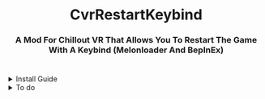 <h1 align="center">CvrRestartKeybind</h1>

<h3 align="center">A Mod For Chillout VR That Allows You To Restart The Game With A Keybind (Melonloader And BepInEx)</h3>
<h1 align="center"></h1>

<details>

  <summary>Install Guide</summary>
    <details>
        <summary>Melonloader Install Guide</summary>
             * Install Melonloader (recommended 5.4) from https://github.com/LavaGang/MelonLoader </br>
            * Head to the repos releases tab and select the MLCvrRestartKeybind.dll </br>
            * Move the plugin into `Chilloutvr\Mods`</br>
            * Run the game </br>
    </details>
     <details>
        <summary>BepInEx6 Install Guide</summary>
            * Install BepInEx 6 (mono) from https://builds.bepinex.dev/projects/bepinex_be </br>
            * Head to the repos releases tab and select the BiECvrRestartKeybind.dll </br>
            * Move the plugin into `Chilloutvr\bepinex\plugins`</br>
            * Run the game </br>
    </details>

</details>

<details>
  <summary> To do</summary>
  
 * Restart Rejoin instance
 * Custom Keybinds
  </details>